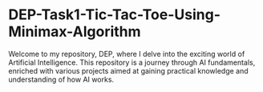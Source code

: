 # DEP-Task1-Tic-Tac-Toe-Using-Minimax-Algorithm
Welcome to my repository, DEP, where I delve into the exciting world of Artificial Intelligence. This repository is a journey through AI fundamentals, enriched with various projects aimed at gaining practical knowledge and understanding of how AI works.
